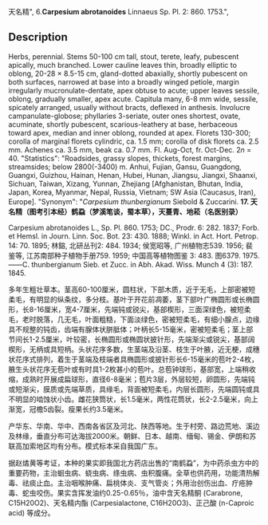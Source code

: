 天名精",
6.**Carpesium abrotanoides** Linnaeus Sp. Pl. 2: 860. 1753.",

## Description
Herbs, perennial. Stems 50-100 cm tall, stout, terete, leafy, pubescent apically, much branched. Lower cauline leaves thin, broadly elliptic to oblong, 20-28 × 8.5-15 cm, gland-dotted abaxially, shortly pubescent on both surfaces, narrowed at base into a broadly winged petiole, margin irregularly mucronulate-dentate, apex obtuse to acute; upper leaves sessile, oblong, gradually smaller, apex acute. Capitula many, 6-8 mm wide, sessile, spicately arranged, usually without bracts, deflexed in anthesis. Involucre campanulate-globose; phyllaries 3-seriate, outer ones shortest, ovate, acuminate, shortly pubescent, scarious-leathery at base, herbaceous toward apex, median and inner oblong, rounded at apex. Florets 130-300; corolla of marginal florets cylindric, ca. 1.5 mm; corolla of disk florets ca. 2.5 mm. Achenes ca. 3.5 mm, beak ca. 0.7 mm. Fl. Aug-Oct, fr. Oct-Dec. 2*n* = 40.
  "Statistics": "Roadsides, grassy slopes, thickets, forest margins, streamsides; below 2800(-3400) m. Anhui, Fujian, Gansu, Guangdong, Guangxi, Guizhou, Hainan, Henan, Hubei, Hunan, Jiangsu, Jiangxi, Shaanxi, Sichuan, Taiwan, Xizang, Yunnan, Zhejiang [Afghanistan, Bhutan, India, Japan, Korea, Myanmar, Nepal, Russia, Vietnam; SW Asia (Caucasus, Iran), Europe].
  "Synonym": "*Carpesium thunbergianum* Siebold &amp; Zuccarini.
**17. 天名精（图考引本经）鹤蝨（梦溪笔谈，蜀本草），天蔓青、地菘（名医别录）**

Carpesium abrotanoides L., Sp. Pl. 860. 1753; DC., Prodr. 6: 282. 1837; Forb. et Hemsl. in Journ. Linn. Soc. Bot. 23: 430. 1888; Winkl. in Act. Hort. Petrop. 14: 70. 1895; 林鎔, 北研丛刊2: 484. 1934; 侯宽昭等, 广州植物志539. 1956; 裴鉴等, 江苏南部种子植物手册759. 1959; 中国高等植物图鉴 3: 483. 图6379. 1975.——C. thunbergianum Sieb. et Zucc. in Abh. Akad. Wiss. Munch 4 (3): 187. 1845.

多年生粗壮草本。茎高60-100厘米，圆柱状，下部木质，近于无毛，上部密被短柔毛，有明显的纵条纹，多分枝。基叶于开花前凋萎，茎下部叶广椭圆形或长椭圆形，长8-16厘米，宽4-7厘米，先端钝或锐尖，基部楔形，三面深绿色，被短柔毛，老时脱落，几无毛，叶面粗糙，下面淡绿色，密被短柔毛，有细小腺点，边缘具不规整的钝齿，齿端有腺体状胼胝体；叶柄长5-15毫米，密被短柔毛；茎上部节间长1-2.5厘米，叶较密，长椭圆形或椭圆状披针形，先端渐尖或锐尖，基部阔楔形，无柄或具短柄。头状花序多数，生茎端及沿茎、枝生于叶腋，近无梗，成穗状花序式排列，着生于茎端及枝端者具椭圆形或披针形长6-15毫米的苞叶2-4枚，腋生头状花序无苞叶或有时具1-2枚甚小的苞叶。总苞钟球形，基部宽，上端稍收缩，成熟时开展成扁球形，直径6-8毫米；苞片3层，外层较短，卵圆形，先端钝或短渐尖，膜质或先端草质，具缘毛，背面被短柔毛，内层长圆形，先端圆钝或具不明显的啮蚀状小齿。雌花狭筒状，长1.5毫米，两性花筒状，长2-2.5毫米，向上渐宽，冠檐5齿裂。瘦果长约3.5毫米。

产华东、华南、华中、西南各省区及河北、陕西等地。生于村旁、路边荒地、溪边及林缘，垂直分布可达海拔2000米。朝鲜、日本、越南、缅甸、锡金、伊朗和苏联高加索地区均有分布。模式标本采自我国广东。

据赵燏黄等考证，本种的果实即我国北方药店出售的“南鹤蝨”，为中药杀虫方中的重要药物，主治蛔虫病、蛲虫病、绦虫病、虫积腹痛。全草也供药用，功能清热解毒、祛痰止血。主治咽喉肿痛、扁桃体炎、支气管炎；外用治创伤出血、疔疮肿毒、蛇虫咬伤。果实含挥发油约0.25-0.65％，油中含天名精酮 (Carabrone, C15H20O2)、天名精内酯 (Carpesialactone, C16H20O3)、正己酸 (n-Caproic acid) 等成分。
